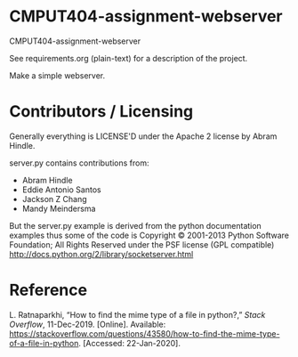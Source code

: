 CMPUT404-assignment-webserver
=============================

CMPUT404-assignment-webserver

See requirements.org (plain-text) for a description of the project.

Make a simple webserver.

Contributors / Licensing
========================

Generally everything is LICENSE'D under the Apache 2 license by Abram Hindle.

server.py contains contributions from:

* Abram Hindle
* Eddie Antonio Santos
* Jackson Z Chang
* Mandy Meindersma 

But the server.py example is derived from the python documentation
examples thus some of the code is Copyright © 2001-2013 Python
Software Foundation; All Rights Reserved under the PSF license (GPL
compatible) http://docs.python.org/2/library/socketserver.html

Reference
========================

L. Ratnaparkhi, “How to find the mime type of a file in python?,” *Stack Overflow*, 11-Dec-2019. [Online]. Available: https://stackoverflow.com/questions/43580/how-to-find-the-mime-type-of-a-file-in-python. [Accessed: 22-Jan-2020].
